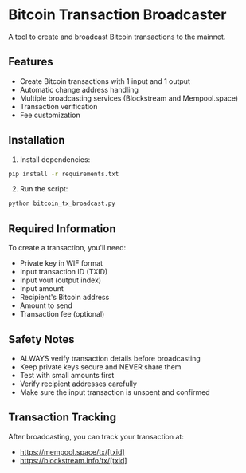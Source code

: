 # Bitcoin Transaction Broadcaster

A tool to create and broadcast Bitcoin transactions to the mainnet.

## Features

- Create Bitcoin transactions with 1 input and 1 output
- Automatic change address handling
- Multiple broadcasting services (Blockstream and Mempool.space)
- Transaction verification
- Fee customization

## Installation

1. Install dependencies:
```bash
pip install -r requirements.txt
```

2. Run the script:
```bash
python bitcoin_tx_broadcast.py
```

## Required Information

To create a transaction, you'll need:
- Private key in WIF format
- Input transaction ID (TXID)
- Input vout (output index)
- Input amount
- Recipient's Bitcoin address
- Amount to send
- Transaction fee (optional)

## Safety Notes

- ALWAYS verify transaction details before broadcasting
- Keep private keys secure and NEVER share them
- Test with small amounts first
- Verify recipient addresses carefully
- Make sure the input transaction is unspent and confirmed

## Transaction Tracking

After broadcasting, you can track your transaction at:
- https://mempool.space/tx/[txid]
- https://blockstream.info/tx/[txid]